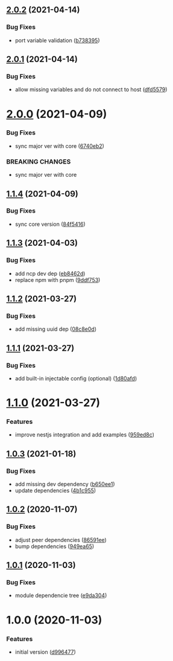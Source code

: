 ## [2.0.2](https://github.com/etienne-bechara/nestjs-redis/compare/v2.0.1...v2.0.2) (2021-04-14)


### Bug Fixes

* port variable validation ([b738395](https://github.com/etienne-bechara/nestjs-redis/commit/b738395aea387ed23c762cf11ffb30a752255947))

## [2.0.1](https://github.com/etienne-bechara/nestjs-redis/compare/v2.0.0...v2.0.1) (2021-04-14)


### Bug Fixes

* allow missing variables and do not connect to host ([dfd5579](https://github.com/etienne-bechara/nestjs-redis/commit/dfd55794e64689a7d2a9bda3222d2821cf70ce09))

# [2.0.0](https://github.com/etienne-bechara/nestjs-redis/compare/v1.1.4...v2.0.0) (2021-04-09)


### Bug Fixes

* sync major ver with core ([6740eb2](https://github.com/etienne-bechara/nestjs-redis/commit/6740eb270bf5fcb6910b301c68fcc2f2429b0d44))


### BREAKING CHANGES

* sync major ver with core

## [1.1.4](https://github.com/etienne-bechara/nestjs-redis/compare/v1.1.3...v1.1.4) (2021-04-09)


### Bug Fixes

* sync core version ([84f5416](https://github.com/etienne-bechara/nestjs-redis/commit/84f54162ba02165006bf0c448f0a7c9c80778ac5))

## [1.1.3](https://github.com/etienne-bechara/nestjs-redis/compare/v1.1.2...v1.1.3) (2021-04-03)


### Bug Fixes

* add ncp dev dep ([eb8462d](https://github.com/etienne-bechara/nestjs-redis/commit/eb8462d4c725eb51930d5c155d84a9f582dbee48))
* replace npm with pnpm ([9ddf753](https://github.com/etienne-bechara/nestjs-redis/commit/9ddf7538f91e48d1a6b1e34d2df950d83b3b99f8))

## [1.1.2](https://github.com/etienne-bechara/nestjs-redis/compare/v1.1.1...v1.1.2) (2021-03-27)


### Bug Fixes

* add missing uuid dep ([08c8e0d](https://github.com/etienne-bechara/nestjs-redis/commit/08c8e0deec772941e2bf129803081bd4fd8e80a1))

## [1.1.1](https://github.com/etienne-bechara/nestjs-redis/compare/v1.1.0...v1.1.1) (2021-03-27)


### Bug Fixes

* add built-in injectable config (optional) ([1d80afd](https://github.com/etienne-bechara/nestjs-redis/commit/1d80afd02754499898e562d70fb06725947fdbf8))

# [1.1.0](https://github.com/etienne-bechara/nestjs-redis/compare/v1.0.3...v1.1.0) (2021-03-27)


### Features

* improve nestjs integration and add examples ([959ed8c](https://github.com/etienne-bechara/nestjs-redis/commit/959ed8c25af9447de204d82f5b0a88ddd0004e7e))

## [1.0.3](https://github.com/etienne-bechara/nestjs-redis/compare/v1.0.2...v1.0.3) (2021-01-18)


### Bug Fixes

* add missing dev dependency ([b650ee1](https://github.com/etienne-bechara/nestjs-redis/commit/b650ee1013fc1c4ed2168878d38840af44299d0c))
* update dependencies ([4b1c955](https://github.com/etienne-bechara/nestjs-redis/commit/4b1c955e1557512220cda0ad79f30c1403312f51))

## [1.0.2](https://github.com/etienne-bechara/nestjs-redis/compare/v1.0.1...v1.0.2) (2020-11-07)


### Bug Fixes

* adjust peer dependencies ([86591ee](https://github.com/etienne-bechara/nestjs-redis/commit/86591eea2dbdd4dd7a18761f03a240e43d4114fa))
* bump dependencies ([949ea65](https://github.com/etienne-bechara/nestjs-redis/commit/949ea65fe35b8e3de64e928e2d18fdb3c5246c8e))

## [1.0.1](https://github.com/etienne-bechara/nestjs-redis/compare/v1.0.0...v1.0.1) (2020-11-03)


### Bug Fixes

* module dependencie tree ([e9da304](https://github.com/etienne-bechara/nestjs-redis/commit/e9da304b0b9500c8d6fae2ccd650cbe39a934384))

# 1.0.0 (2020-11-03)


### Features

* initial version ([d996477](https://github.com/etienne-bechara/nestjs-redis/commit/d996477adc938dbeece7e2de72d4f5ce47fb0bfe))
